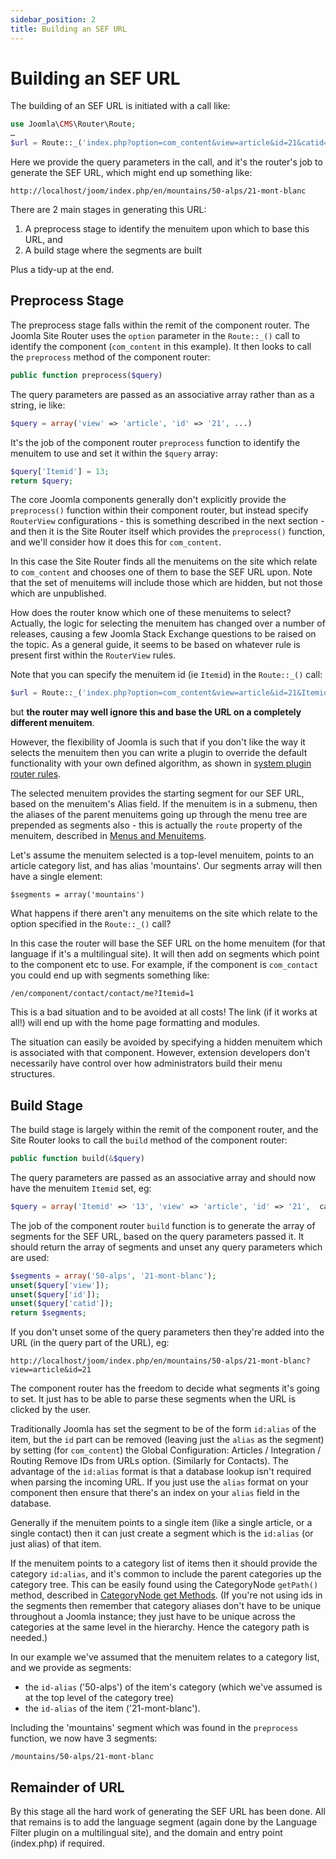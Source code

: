 ```yaml
---
sidebar_position: 2
title: Building an SEF URL
---
```


Building an SEF URL
===================

The building of an SEF URL is initiated with a call like:

```php
use Joomla\CMS\Router\Route;
…
$url = Route::_('index.php?option=com_content&view=article&id=21&catid=50&lang=en-GB');
```

Here we provide the query parameters in the call, and it's the router's job to generate the SEF URL, which might end up something like:

```
http://localhost/joom/index.php/en/mountains/50-alps/21-mont-blanc
```

There are 2 main stages in generating this URL:
1. A preprocess stage to identify the menuitem upon which to base this URL, and
2. A build stage where the segments are built

Plus a tidy-up at the end.

## Preprocess Stage

The preprocess stage falls within the remit of the component router. The Joomla Site Router uses the `option` parameter in the `Route::_()` call to identify the component (`com_content` in this example).  It then looks to call the `preprocess` method of the component router:

```php
public function preprocess($query)
```

The query parameters are passed as an associative array rather than as a string, ie like:

```php
$query = array('view' => 'article', 'id' => '21', ...)
```

It's the job of the component router `preprocess` function to identify the menuitem to use and set it within the `$query` array:

```php
$query['Itemid'] = 13;
return $query;
```

The core Joomla components generally don't explicitly provide the `preprocess()` function within their component router, but instead specify `RouterView` configurations - this is something described in the next section - and then it is the Site Router itself which provides the `preprocess()` function, and we'll consider how it does this for `com_content`.

In this case the Site Router finds all the menuitems on the site which relate to `com_content` and chooses one of them to base the SEF URL upon. Note that the set of menuitems will include those which are hidden, but not those which are unpublished.

How does the router know which one of these menuitems to select? Actually, the logic for selecting the menuitem has changed over a number of releases, causing a few Joomla Stack Exchange questions to be raised on the topic. As a general guide, it seems to be based on whatever rule is present first within the `RouterView` rules.

Note that you can specify the menuitem id (ie `Itemid`) in the `Route::_()` call:

```php
$url = Route::_('index.php?option=com_content&view=article&id=21&Itemid=6); ?>
```

but **the router may well ignore this and base the URL on a completely different menuitem**.

However, the flexibility of Joomla is such that if you don't like the way it selects the menuitem then you can write a plugin to override the default functionality with your own defined algorithm, as shown in [system plugin router rules](../../building-extensions/plugins/system-plugin-router-rules.md). 

The selected menuitem provides the starting segment for our SEF URL, based on the menuitem's Alias field. If the menuitem is in a submenu, then the aliases of the parent menuitems going up through the menu tree are prepended as segments also - this is actually the `route` property of the menuitem, described in [Menus and Menuitems](../menus-menuitems.md#properties-and-parameters).

Let's assume the menuitem selected is a top-level menuitem, points to an article category list, and has alias 'mountains'. Our segments array will then have a single element:

```
$segments = array('mountains')
```

What happens if there aren't any menuitems on the site which relate to the option specified in the `Route::_()` call?

In this case the router will base the SEF URL on the home menuitem (for that language if it's a multilingual site). 
It will then add on segments which point to the component etc to use. For example, if the component is `com_contact` 
you could end up with segments something like:

```
/en/component/contact/contact/me?Itemid=1
```

This is a bad situation and to be avoided at all costs! The link (if it works at all!) will end up with the home page 
formatting and modules. 

The situation can easily be avoided by specifying a hidden menuitem which is associated with that component. However,
extension developers don't necessarily have control over how administrators build their menu structures. 

## Build Stage
The build stage is largely within the remit of the component router, and the Site Router looks to call the `build` 
method of the component router:

```php
public function build(&$query)
```

The query parameters are passed as an associative array and should now have the menuitem `Itemid` set, eg:

```php
$query = array('Itemid' => '13', 'view' => 'article', 'id' => '21',  catid => '50', ...)
```

The job of the component router `build` function is to generate the array of segments for the SEF URL, based on the 
query parameters passed it. It should return the array of segments and unset any query parameters which are used:

```php
$segments = array('50-alps', '21-mont-blanc');
unset($query['view']);
unset($query['id']);
unset($query['catid']);
return $segments;
```

If you don't unset some of the query parameters then they're added into the URL (in the query part of the URL), eg:

```
http://localhost/joom/index.php/en/mountains/50-alps/21-mont-blanc?view=article&id=21
```

The component router has the freedom to decide what segments it's going to set. It just has to be able to parse these 
segments when the URL is clicked by the user. 

Traditionally Joomla has set the segment to be of the form `id:alias` of the item, but the `id` part can be removed 
(leaving just the `alias` as the segment) by setting (for `com_content`) the Global Configuration: 
Articles / Integration / Routing Remove IDs from URLs option. (Similarly for Contacts). The advantage of the `id:alias`
format is that a database lookup isn't required when parsing the incoming URL. If you just use the `alias` format on 
your component then ensure that there's an index on your `alias` field in the database. 

Generally if the menuitem points to a single item (like a single article, or a single contact) then it can just 
create a segment which is the `id:alias` (or just alias) of that item. 

If the menuitem points to a category list of items then it should provide the category `id:alias`, and it's common 
to include the parent categories up the category tree. This can be easily found using the CategoryNode `getPath()` 
method, described in [CategoryNode get Methods](../categories/using-categories-api.md#categorynode-get-methods). (If you're not using ids in the segments then remember that 
category aliases don't have to be unique throughout a Joomla instance; they just have to be unique across the 
categories at the same level in the hierarchy. Hence the category path is needed.)

In our example we've assumed that the menuitem relates to a category list, and we provide as segments:
- the `id-alias` ('50-alps') of the item's category (which we've assumed is at the top level of the category tree)
- the `id-alias` of the item ('21-mont-blanc').

Including the 'mountains' segment which was found in the `preprocess` function, we now have 3 segments:

```
/mountains/50-alps/21-mont-blanc
```

## Remainder of URL

By this stage all the hard work of generating the SEF URL has been done. All that remains is to add the language 
segment (again done by the Language Filter plugin on a multilingual site), and the domain and entry 
point (index.php) if required.